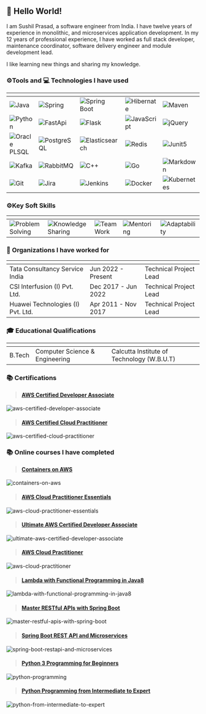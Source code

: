 ## 👋 Hello World!
I am Sushil Prasad, a software engineer from India.
I have twelve years of experience in monolithic, and microservices application development.
In my 12 years of professional experience, I have worked as full stack developer, maintenance coordinator, software delivery engineer and module development lead.

I like learning new things and sharing my knowledge.
 
### ⚙️Tools and 💻 Technologies I have used

| <!-- -->                                                                                                          | <!-- -->                                                                                                     | <!-- -->                                                                                                                  | <!-- -->                                                                                                          | <!-- -->                                                                                                     |
|-------------------------------------------------------------------------------------------------------------------|--------------------------------------------------------------------------------------------------------------|---------------------------------------------------------------------------------------------------------------------------|-------------------------------------------------------------------------------------------------------------------|--------------------------------------------------------------------------------------------------------------|
| ![Java](https://img.shields.io/badge/-Java-007396?style=plastic&logo=java&logoColor=white)                        | ![Spring](https://img.shields.io/badge/-Spring-43853d?style=plastic&logo=spring&logoColor=white)             | ![Spring Boot](https://img.shields.io/badge/-Spring%20Boot-43853d?style=plastic&logo=springboot&logoColor=white)          | ![Hibernate](https://img.shields.io/badge/-Hibernate-59666C?style=plastic&logo=hibernate&logoColor=white)         | ![Maven](https://img.shields.io/badge/-Maven-C71A36?style=plastic&logo=apachemaven&logoColor=white)          |
| ![Python](https://img.shields.io/badge/-Python-3776AB?style=plastic&logo=python&logoColor=white)                  | ![FastApi](https://img.shields.io/badge/-FastApi-3776AB?style=plastic&logo=fastapi&logoColor=white)          | ![Flask](https://img.shields.io/badge/-Flask-000000?style=plastic&logo=flask&logoColor=white)                             | ![JavaScript](https://img.shields.io/badge/-JavaScript-F7DF1E?style=plastic&logo=javascript&logoColor=black)      | ![jQuery](https://img.shields.io/badge/-jQuery-0769AD?style=plastic&logo=jquery&logoColor=white)             |
| ![Oracle PLSQL](https://img.shields.io/badge/-Oracle%20PL%20SQL-F80000?style=plastic&logo=oracle&logoColor=white) | ![PostgreSQL](https://img.shields.io/badge/-PostgreSQL-4169E1?style=plastic&logo=postgresql&logoColor=white) | ![Elasticsearch](https://img.shields.io/badge/-Elasticsearch-005571?style=plastic&logo=elasticsearch&logoColor=white)     | ![Redis](https://img.shields.io/badge/-Redis-DC382D?style=plastic&logo=redis&logoColor=white)                     | ![Junit5](https://img.shields.io/badge/-Junit5-25A162?style=plastic&logo=junit5&logoColor=white)             |
| ![Kafka](https://img.shields.io/badge/-Kafka-231F20?style=plastic&logo=apachekafka&logoColor=white)               | ![RabbitMQ](https://img.shields.io/badge/-RabbitMQ-FF6600?style=plastic&logo=rabbitmq&logoColor=white)       | ![C++](https://img.shields.io/badge/-C++-00599C?style=plastic&logo=cplusplus&logoColor=white)                             | ![Go](https://img.shields.io/badge/-Go-00ADD8?style=plastic&logo=go&logoColor=white)                              | ![Markdown](https://img.shields.io/badge/-Markdown-000000?style=plastic&logo=markdown&logoColor=white)       |
| ![Git](https://img.shields.io/badge/-Git-F05032?style=plastic&logo=git&logoColor=white)                           | ![Jira](https://img.shields.io/badge/-Jira-0052CC?style=plastic&logo=jira&logoColor=white)                   | ![Jenkins](https://img.shields.io/badge/-Jenkins-D24939?style=plastic&logo=jenkins&logoColor=white)                       | ![Docker](https://img.shields.io/badge/-Docker-2496ED?style=plastic&logo=docker&logoColor=white)                  | ![Kubernetes](https://img.shields.io/badge/-Kubernetes-326CE5?style=plastic&logo=kubernetes&logoColor=white) |


### ⚙️Key Soft Skills

| <!-- -->                                                                                                           | <!-- -->                                                                                                                 | <!-- -->                                                                                                     | <!-- -->                                                                                                  | <!-- -->                                                                                                          |
|--------------------------------------------------------------------------------------------------------------------|--------------------------------------------------------------------------------------------------------------------------|--------------------------------------------------------------------------------------------------------------|-----------------------------------------------------------------------------------------------------------|-------------------------------------------------------------------------------------------------------------------|
| ![Problem Solving](https://img.shields.io/badge/-Problem%20Solving-007396?style=plastic&logo=java&logoColor=white) | ![Knowledge Sharing](https://img.shields.io/badge/-Knowledge%20Sharing-43853d?style=plastic&logo=spring&logoColor=white) | ![Team Work](https://img.shields.io/badge/-Team%20Work-43853d?style=plastic&logo=springboot&logoColor=white) | ![Mentoring](https://img.shields.io/badge/-Mentoring-59666C?style=plastic&logo=hibernate&logoColor=white) | ![Adaptability](https://img.shields.io/badge/-Adaptability-C71A36?style=plastic&logo=apachemaven&logoColor=white) |

### 💼 Organizations I have worked for

| <!-- -->                          | <!-- -->            | <!-- -->               |
|-----------------------------------|---------------------|------------------------|
| Tata Consultancy Service India    | Jun 2022 - Present  | Technical Project Lead |
| CSI Interfusion (I) Pvt. Ltd.     | Dec 2017 - Jun 2022 | Technical Project Lead |
| Huawei Technologies (I) Pvt. Ltd. | Apr 2011 - Nov 2017 | Technical Project Lead |

### 🎓 Educational Qualifications

| <!-- -->   | <!-- -->                       | <!-- -->                                   |
|------------|--------------------------------|--------------------------------------------|
| B.Tech     | Computer Science & Engineering | Calcutta Institute of Technology (W.B.U.T) |

### 📚 Certifications
>#### [AWS Certified Developer Associate](https://www.credly.com/badges/f93b69de-bbdb-4638-b511-e794d30b5d13/)
![aws-certified-developer-associate](https://raw.githubusercontent.com/smallintro/smallintro.github.io/master/cource-certificates/aws-certified-developer-associate.jpg)

>#### [AWS Certified Cloud Practitioner](https://www.credly.com/badges/b4308785-d90f-4cf5-98ab-300b6c0f3102/)
![aws-certified-cloud-practitioner](https://raw.githubusercontent.com/smallintro/smallintro.github.io/master/cource-certificates/aws-certified-cloud-practitioner.jpg)

### 📚 Online courses I have completed
>#### [Containers on AWS](https://aws.amazon.com/containers/services/)
![containers-on-aws](https://raw.githubusercontent.com/smallintro/smallintro.github.io/master/cource-certificates/containers-on-aws.jpg)

>#### [AWS Cloud Practitioner Essentials](https://aws.amazon.com/training/learn-about/cloud-practitioner/)
![aws-cloud-practitioner-essentials](https://raw.githubusercontent.com/smallintro/smallintro.github.io/master/cource-certificates/aws-cloud-practitioner-essentials.jpg)

>#### [Ultimate AWS Certified Developer Associate](https://tcsglobal.udemy.com/certificate/UC-25285f0d-7b6f-46f0-beea-a0c9cda79a38/)
![ultimate-aws-certified-developer-associate](https://raw.githubusercontent.com/smallintro/smallintro.github.io/master/cource-certificates/ultimate-aws-certified-developer-associate.jpg)

>#### [AWS Cloud Practitioner](https://www.udemy.com/certificate/UC-O45D9BIW/)
![aws-cloud-practitioner](https://raw.githubusercontent.com/smallintro/smallintro.github.io/master/cource-certificates/aws-cloud-practitioner.jpg)

>#### [Lambda with Functional Programming in Java8](https://www.udemy.com/certificate/UC-b14a7b2c-a78c-489c-8af4-f7ce8223099c/)
![lambda-with-functional-programming-in-java8](https://raw.githubusercontent.com/smallintro/smallintro.github.io/master/cource-certificates/lambda-with-functional-programming-in-java8.jpg)

>#### [Master RESTful APIs with Spring Boot](https://www.udemy.com/certificate/UC-49f1bdb9-e721-460c-965f-9cdbef3103a2/)
![master-restful-apis-with-spring-boot](https://raw.githubusercontent.com/smallintro/smallintro.github.io/master/cource-certificates/master-restful-apis-with-spring-boot.jpg)

>#### [Spring Boot REST API and Microservices](https://www.udemy.com/certificate/UC-135b6808-5188-4a1b-b6c5-8c0449581e53/)
![spring-boot-restapi-and-microservices](https://raw.githubusercontent.com/smallintro/smallintro.github.io/master/cource-certificates/spring-boot-restapi-and-microservices.jpg)

>#### [Python 3 Programming for Beginners](https://www.udemy.com/certificate/UC-6dda7ef5-b124-4037-a891-91dfc34dca77/)
![python-programming](https://raw.githubusercontent.com/smallintro/smallintro.github.io/master/cource-certificates/python-programming.jpg)

>#### [Python Programming from Intermediate to Expert](https://www.udemy.com/certificate/UC-c3ec7083-5753-413a-9e1c-789d3ecde6cd/)
![python-from-intermediate-to-expert](https://raw.githubusercontent.com/smallintro/smallintro.github.io/master/cource-certificates/python-from-intermediate-to-expert.jpg)

